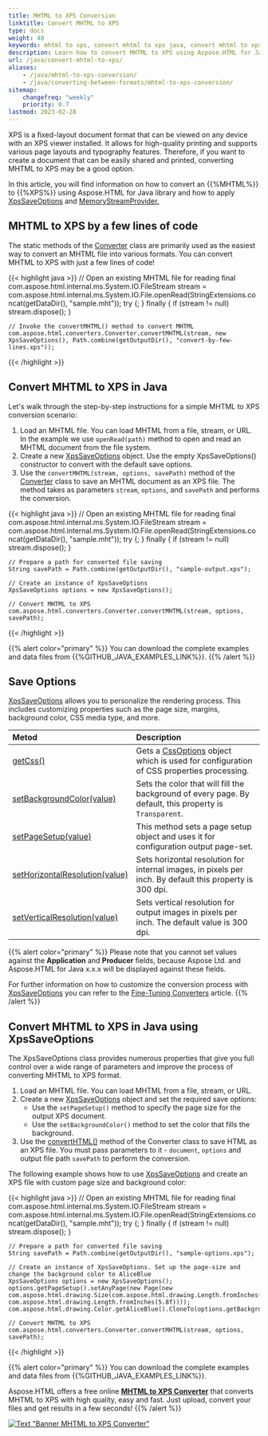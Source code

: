 ```yaml
---
title: MHTML to XPS Conversion
linktitle: Convert MHTML to XPS
type: docs
weight: 40
keywords: mhtml to xps, convert mhtml to xps java, convert mhtml to xps, mhtml to xps conversion, mhtml to xps converter, save options, stream provider, java code
description: Learn how to convert MHTML to XPS using Aspose.HTML for Java library. Consider various MHTML to XPS conversion scenarios in Java code.
url: /java/convert-mhtml-to-xps/
aliases: 
    - /java/mhtml-to-xps-conversion/
    - /java/converting-between-formats/mhtml-to-xps-conversion/
sitemap:
    changefreq: "weekly"
    priority: 0.7
lastmod: 2023-02-28
---
```


<link href="./../style.css" rel="stylesheet" type="text/css" />

XPS is a fixed-layout document format that can be viewed on any device with an XPS viewer installed. It allows for high-quality printing and supports various page layouts and typography features. Therefore, if you want to create a document that can be easily shared and printed, converting MHTML to XPS may be a good option.

In this article, you will find information on how to convert an {{%MHTML%}} to {{%XPS%}} using Aspose.HTML for Java library and how to apply [XpsSaveOptions](https://reference.aspose.com/html/java/com.aspose.html.saving/xpssaveoptions) and [MemoryStreamProvider.](https://reference.aspose.com/html/java/com.aspose.html/package-frame)

## **MHTML to XPS by a few lines of code**

The static methods of the [Converter](https://reference.aspose.com/html/java/com.aspose.html.converters/converter) class are primarily used as the easiest way to convert an MHTML file into various formats. You can convert MHTML to XPS with just a few lines of code!

{{< highlight java >}}
    // Open an existing MHTML file for reading
    final  com.aspose.html.internal.ms.System.IO.FileStream stream = com.aspose.html.internal.ms.System.IO.File.openRead(StringExtensions.concat(getDataDir(),  "sample.mht"));
    try
    {;
    }
    finally { if (stream != null) stream.dispose(); }

    // Invoke the convertMHTML() method to convert MHTML           
    com.aspose.html.converters.Converter.convertMHTML(stream, new XpsSaveOptions(), Path.combine(getOutputDir(), "convert-by-few-lines.xps"));
{{< /highlight >}}

## **Convert MHTML to XPS in Java**

Let's walk through the step-by-step instructions for a simple MHTML to XPS conversion scenario:

1. Load an MHTML file. You can load MHTML from a file, stream, or URL. In the example we use `openRead(path)` method to open and read an MHTML document from the file system.
1. Create a new [XpsSaveOptions](https://reference.aspose.com/html/java/com.aspose.html.saving/xpssaveoptions) object. Use the empty XpsSaveOptions() constructor to convert with the default save options.
1. Use the `сonvertMHTML(stream, options, savePath)` method of the [Converter](https://reference.aspose.com/html/java/com.aspose.html.converters/converter) class to save an MHTML document as an XPS file. The method takes as parameters `stream`, `options`, and `savePath` and performs the conversion.

{{< highlight java >}}
    // Open an existing MHTML file for reading
    final  com.aspose.html.internal.ms.System.IO.FileStream stream = com.aspose.html.internal.ms.System.IO.File.openRead(StringExtensions.concat(getDataDir(),  "sample.mht"));
    try
    {;
    }
    finally { if (stream != null) stream.dispose(); }

    // Prepare a path for converted file saving 
    String savePath = Path.combine(getOutputDir(), "sample-output.xps");

    // Create an instance of XpsSaveOptions
    XpsSaveOptions options = new XpsSaveOptions();

    // Convert MHTML to XPS
    com.aspose.html.converters.Converter.convertMHTML(stream, options, savePath);
{{< /highlight >}}

{{% alert color="primary" %}}
You can download the complete examples and data files from {{%GITHUB_JAVA_EXAMPLES_LINK%}}.
{{% /alert %}}

## **Save Options**

[XpsSaveOptions](https://reference.aspose.com/html/java/com.aspose.html.saving/xpssaveoptions) allows you to personalize the rendering process. This includes customizing properties such as the page size, margins, background color, CSS media type, and more.

| Metod                                                     | Description                                                  |
| :----------------------------------------------------------- | :----------------------------------------------------------- |
| [getCss()](https://reference.aspose.com/html/java/com.aspose.html.rendering/RenderingOptions#getCss--) | Gets a [CssOptions](https://reference.aspose.com/html/java/com.aspose.html.rendering/CssOptions) object which is used for configuration of CSS properties processing. |
| [setBackgroundColor(value)](https://reference.aspose.com/html/java/com.aspose.html.rendering/RenderingOptions#setBackgroundColor-com.aspose.ms.System.Drawing.Color-) | Sets the color that will fill the background of every page. By default, this property is `Transparent`. |
| [setPageSetup(value)](https://reference.aspose.com/html/java/com.aspose.html.rendering/RenderingOptions#setPageSetup-com.aspose.rendering.PageSetup-) | This method sets a page setup object and uses it for configuration output page-set. |
| [setHorizontalResolution(value)](https://reference.aspose.com/html/java/com.aspose.html.rendering/RenderingOptions#setHorizontalResolution-com.aspose.drawing.Resolution-) | Sets horizontal resolution for internal images, in pixels per inch. By default this property is 300 dpi.|
| [setVerticalResolution(value)](https://reference.aspose.com/html/java/com.aspose.html.rendering/RenderingOptions#setVerticalResolution-com.aspose.drawing.Resolution-) | Sets vertical resolution for output images in pixels per inch. The default value is 300 dpi. |

{{% alert color="primary" %}}
Please note that you cannot set values against the **Application** and **Producer** fields, because Aspose Ltd. and Aspose.HTML for Java x.x.x will be displayed against these fields.

For further information on how to customize the conversion process with [XpsSaveOptions](https://reference.aspose.com/html/java/com.aspose.html.saving/XpsSaveOptions) you can refer to the [Fine-Tuning Converters](/html/java/converting-between-formats/fine-tuning-converters/) article.
{{% /alert %}}

## **Convert MHTML to XPS in Java using XpsSaveOptions**

The XpsSaveOptions class provides numerous properties that give you full control over a wide range of parameters and improve the process of converting MHTML to XPS format. 

1. Load an MHTML file. You can load MHTML from a file, stream, or URL.
1. Create a new [XpsSaveOptions](https://reference.aspose.com/html/java/com.aspose.html.saving/xpssaveoptions) object and set the required save options:
    - Use the `setPageSetup()` method to specify the page size for the output XPS document.
    - Use the `setBackgroundColor()` method to set the color that fills the background.
1. Use the [convertHTML()](https://reference.aspose.com/html/java/com.aspose.html.converters/converter) method of the Converter class to save HTML as an XPS file. You must pass parameters to it - `document`, `options` and output file path `savePath` to perform the conversion.

The following example shows how to use [XpsSaveOptions](https://reference.aspose.com/html/java/com.aspose.html.saving/xpssaveoptions) and create an XPS file with custom page size and background color:

{{< highlight java >}}
    // Open an existing MHTML file for reading
    final  com.aspose.html.internal.ms.System.IO.FileStream stream = com.aspose.html.internal.ms.System.IO.File.openRead(StringExtensions.concat(getDataDir(),  "sample.mht"));
    try
    {;
    }
    finally { if (stream != null) stream.dispose(); }

    // Prepare a path for converted file saving 
    String savePath = Path.combine(getOutputDir(), "sample-options.xps");

    // Create an instance of XpsSaveOptions. Set up the page-size and change the background color to AliceBlue 
    XpsSaveOptions options = new XpsSaveOptions();
    options.getPageSetup().setAnyPage(new Page(new com.aspose.html.drawing.Size(com.aspose.html.drawing.Length.fromInches(8.3f), com.aspose.html.drawing.Length.fromInches(5.8f))));
    com.aspose.html.drawing.Color.getAliceBlue().CloneTo(options.getBackgroundColor());

    // Convert MHTML to XPS
    com.aspose.html.converters.Converter.convertMHTML(stream, options, savePath);
{{< /highlight >}}

<!--## **Output Stream Providers**

You can implement the [MemoryStreamProvider](https://reference.aspose.com/html/java/com.aspose.html/package-frame) interface to manually control the process of saving files in remote storage such as the cloud or database. This interface works as a callback object that creates a stream at the beginning of the document/page (depending on the output format) and releases the created stream after rendering the document/page. By implementing this interface, you can fully control the file creation process in remote storage.

Aspose.HTML for Java offers a variety of output formats for rendering tasks. Some of these formats produce a single output file (for instance PDF, {{%XPS%}}), others create multiple files (Image formats JPG, PNG, etc.).

The following example demonstrates how to implement and use a custom *MemoryStreamProvider* in your Java application:

{{< highlight java >}}

{{< /highlight >}}

{{< highlight java >}}

{{< /highlight >}}-->

{{% alert color="primary" %}} 
You can download the complete examples and data files from {{%GITHUB_JAVA_EXAMPLES_LINK%}}.

Aspose.HTML offers a free online [**MHTML to XPS Converter**](https://products.aspose.app/html/conversion/mhtml-to-xps) that converts MHTML to XPS with high quality, easy and fast. Just upload, convert your files and get results in a few seconds!
{{% /alert %}}

<a href="https://products.aspose.app/html/conversion/mhtml-to-xps" target="_blank">![Text "Banner MHTML to XPS Converter"](./../../../mhtml-to-xps.png#center)</a>
